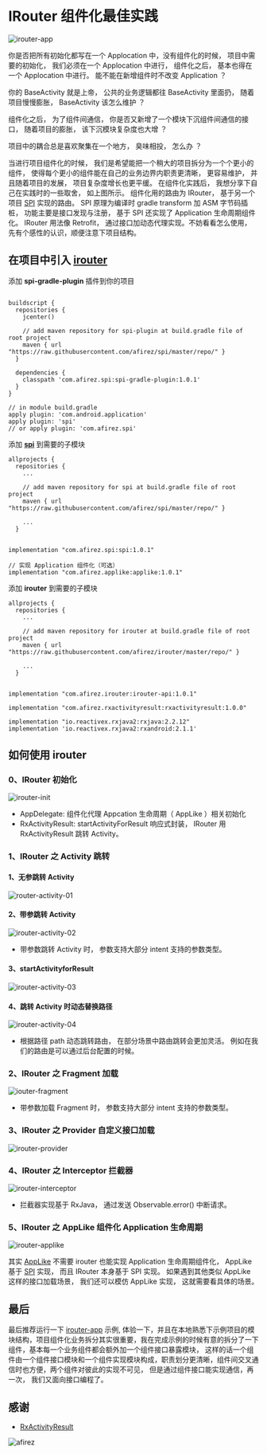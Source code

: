 # IRouter 组件化最佳实践
![irouter-app](https://raw.githubusercontent.com/afirez/images/master/vscode/README_CN-irouter-app.png)

你是否把所有初始化都写在一个 Applocation 中，没有组件化的时候， 项目中需要的初始化， 我们必须在一个 Applocation 中进行， 组件化之后， 基本也得在一个 Applocation 中进行。 能不能在新增组件时不改变 Application ？

你的 BaseActivity 就是上帝， 公共的业务逻辑都往 BaseActivity 里面扔， 随着项目慢慢膨胀， BaseActivity 该怎么维护 ？

组件化之后， 为了组件间通信， 你是否又新增了一个模块下沉组件间通信的接口， 随着项目的膨胀， 该下沉模块复杂度也大增 ？

项目中的耦合总是喜欢聚集在一个地方， 臭味相投， 怎么办 ？

当进行项目组件化的时候， 我们是希望能把一个稍大的项目拆分为一个个更小的组件， 使得每个更小的组件能在自己的业务边界内职责更清晰， 更容易维护， 并且随着项目的发展， 项目复杂度增长也更平缓。 在组件化实践后， 我想分享下自己在实践时的一些取舍， 如上图所示。 组件化用的路由为 IRouter， 基于另一个项目 [SPI](https://github.com/afirez/spi) 实现的路由。 SPI 原理为编译时 gradle transform 加 ASM 字节码插桩， 功能主要是接口发现与注册， 基于 SPI 还实现了 Application 生命周期组件化。 IRouter 用法像 Retrofit， 通过接口加动态代理实现。不妨看看怎么使用， 先有个感性的认识，顺便注意下项目结构。

## 在项目中引入 [irouter](https://github.com/afirez/irouter)

添加 **spi-gradle-plugin** 插件到你的项目

```

buildscript {
  repositories {
    jcenter()

    // add maven repository for spi-plugin at build.gradle file of root project
    maven { url "https://raw.githubusercontent.com/afirez/spi/master/repo/" }
  }

  dependencies {
    classpath 'com.afirez.spi:spi-gradle-plugin:1.0.1'
  }
}

// in module build.gradle
apply plugin: 'com.android.application'
apply plugin: 'spi'
// or apply plugin: 'com.afirez.spi'
```

添加 **[spi](https://github.com/afirez/spi)** 到需要的子模块

```
allprojects {
  repositories {
    ...

    // add maven repository for spi at build.gradle file of root project
    maven { url "https://raw.githubusercontent.com/afirez/spi/master/repo/" }

    ...
  }

```


```

implementation "com.afirez.spi:spi:1.0.1"

// 实现 Application 组件化（可选）
implementation "com.afirez.applike:applike:1.0.1"
```

添加 **irouter** 到需要的子模块
```
allprojects {
  repositories {
    ...

    // add maven repository for irouter at build.gradle file of root project
    maven { url "https://raw.githubusercontent.com/afirez/irouter/master/repo/" }

    ...
  }

```


```

implementation "com.afirez.irouter:irouter-api:1.0.1"

implementation "com.afirez.rxactivityresult:rxactivityresult:1.0.0"

implementation "io.reactivex.rxjava2:rxjava:2.2.12"
implementation 'io.reactivex.rxjava2:rxandroid:2.1.1'

```

## 如何使用 irouter

### 0、IRouter 初始化

![irouter-init](https://raw.githubusercontent.com/afirez/images/master/vscode/README_CN-irouter-init.png)

- AppDelegate: 组件化代理 Appcation 生命周期（ AppLike ）相关初始化
- RxActivityResult: startActivityForResult 响应式封装， IRouter 用 RxActivityResult 跳转 Activity。

### 1、IRouter 之 Activity 跳转

#### 1、无参跳转 Activity

![router-activity-01](https://raw.githubusercontent.com/afirez/images/master/vscode/README-irouter-activity-01.png)

#### 2、带参跳转 Activity

![irouter-activity-02](https://raw.githubusercontent.com/afirez/images/master/vscode/README-irouter-activity-02.png)

- 带参数跳转 Activity 时， 参数支持大部分 intent 支持的参数类型。

#### 3、startActivityforResult

![irouter-activity-03](https://raw.githubusercontent.com/afirez/images/master/vscode/README-irouter-activity-03.png)

#### 4、跳转 Activity 时动态替换路径

![irouter-activity-04](https://raw.githubusercontent.com/afirez/images/master/vscode/README-irouter-activity-04.png)

- 根据路径 path 动态跳转路由， 在部分场景中路由跳转会更加灵活。 例如在我们的路由是可以通过后台配置的时候。

### 2、IRouter 之 Fragment 加载

![iouter-fragment](https://raw.githubusercontent.com/afirez/images/master/vscode/README-iouter-fragment.png)

- 带参数加载 Fragment 时， 参数支持大部分 intent 支持的参数类型。

### 3、IRouter 之 Provider 自定义接口加载

![irouter-provider](https://raw.githubusercontent.com/afirez/images/master/vscode/README-irouter-provider.png)

### 4、IRouter 之 Interceptor 拦截器

![irouter-interceptor](https://raw.githubusercontent.com/afirez/images/master/vscode/README-irouter-interceptor.png)

- 拦截器实现基于 RxJava， 通过发送 Observable.error() 中断请求。

### 5、IRouter 之 AppLike 组件化 Application 生命周期

![irouter-applike](https://raw.githubusercontent.com/afirez/images/master/vscode/README_CN-irouter-applike.png)

 其实 [AppLike](https://github.com/afirez/spi) 不需要 irouter 也能实现 Application 生命周期组件化， AppLike 基于 [SPI](https://github.com/afirez/spi) 实现， 而且 IRouter 本身基于 SPI 实现。 如果遇到其他类似 AppLike 这样的接口加载场景， 我们还可以模仿 AppLike 实现， 这就需要看具体的场景。

## 最后

最后推荐运行一下 [irouter-app](https://github.com/afirez/irouter) 示例, 体验一下，并且在本地熟悉下示例项目的模块结构，项目组件化业务拆分其实很重要，我在完成示例的时候有意的拆分了一下组件，基本每一个业务组件都会额外加一个组件接口暴露模块， 这样的话一个组件由一个组件接口模块和一个组件实现模块构成，职责划分更清晰，组件间交叉通信时也方便，两个组件对彼此的实现不可见， 但是通过组件接口能实现通信，再一次， 我们又面向接口编程了。

## 感谢

- [RxActivityResult](https://github.com/VictorAlbertos/RxActivityResult)

![afirez](https://raw.githubusercontent.com/afirez/images/master/vscode/README_CN-afirez-200.jpg)
